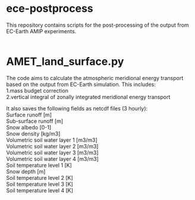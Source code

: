 # ece-postprocess
This repository contains scripts for the post-processing of the output from EC-Earth AMIP experiments.
<br />
<br />
# AMET_land_surface.py
The code aims to calculate the atmospheric meridional energy transport based on the output from EC-Earth simulation. This includes: <br />
1.mass budget correction <br />
2.vertical integral of zonally integrated meridional energy transport <br />

It also saves the following fields as netcdf files (3 hourly): <br />
                  Surface runoff                        [m] <br />
                  Sub-surface runoff                    [m] <br />
                  Snow albedo                           [0-1] <br />
                  Snow density                          [kg/m3] <br />
                  Volumetric soil water layer 1         [m3/m3] <br />
                  Volumetric soil water layer 2         [m3/m3] <br />
                  Volumetric soil water layer 3         [m3/m3] <br />
                  Volumetric soil water layer 4         [m3/m3] <br />
                  Soil temperature level 1              [K] <br />
                  Snow depth                            [m] <br />
                  Soil temperature level 2              [K] <br />
                  Soil temperature level 3              [K] <br />
                  Soil temperature level 4              [K] <br />
